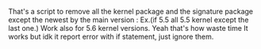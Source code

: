 That's a script to remove all the kernel package and the signature package except the newest by the main version : Ex.(if 5.5 all 5.5 kernel except the last one.)
Work also for 5.6 kernel versions.
Yeah that's how waste time
It works but idk it report error with if statement, just ignore them.
